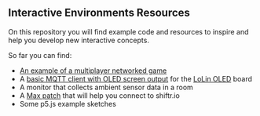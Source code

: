 ## Interactive Environments Resources

On this repository you will find example code and resources to inspire and help you develop new interactive concepts.

So far you can find:

- [An example of a multiplayer networked game](https://idstudiolab.github.io/interactive-environments/MQTT-demo-projects/tapGame/)
- A [basic MQTT client with OLED screen output](https://idstudiolab.github.io/interactive-environments/MQTT-demo-projects/lolin_oled_mqtt_simple/) for the [LoLin OLED](https://bit.ly/2xkBlO5) board
- A monitor that collects ambient sensor data in a room
- A [Max patch](https://github.com/idstudiolab/interactive-environments/tree/master/MQTT-demo-projects/max-node-interface) that will help you connect to shiftr.io
- Some p5.js example sketches
